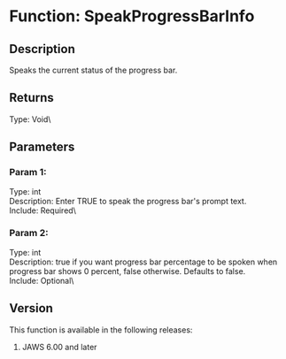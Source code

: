# Function: SpeakProgressBarInfo

## Description

Speaks the current status of the progress bar.

## Returns

Type: Void\

## Parameters

### Param 1:

Type: int\
Description: Enter TRUE to speak the progress bar\'s prompt text.\
Include: Required\

### Param 2:

Type: int\
Description: true if you want progress bar percentage to be spoken when
progress bar shows 0 percent, false otherwise. Defaults to false.\
Include: Optional\

## Version

This function is available in the following releases:

1.  JAWS 6.00 and later
